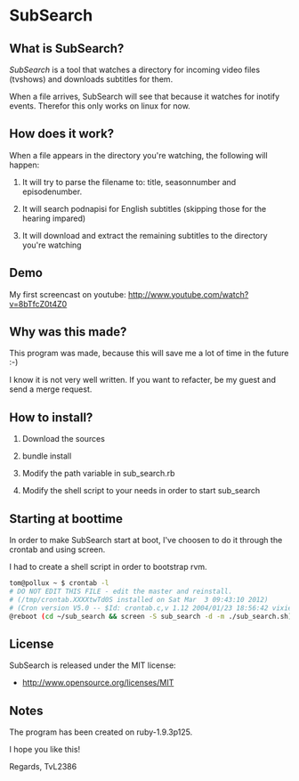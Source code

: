# SubSearch

## What is SubSearch?

*SubSearch* is a tool that watches a directory for incoming video files (tvshows) and downloads subtitles for them.

When a file arrives, SubSearch will see that because it watches for inotify events. Therefor this only works on linux for now.

## How does it work?

When a file appears in the directory you're watching, the following will happen:

1) It will try to parse the filename to: title, seasonnumber and episodenumber.

2) It will search podnapisi for English subtitles (skipping those for the hearing impared)

3) It will download and extract the remaining subtitles to the directory you're watching

## Demo

My first screencast on youtube: http://www.youtube.com/watch?v=8bTfcZ0t4Z0

## Why was this made?

This program was made, because this will save me a lot of time in the future :-)

I know it is not very well written. If you want to refacter, be my guest and send a merge request.

## How to install?

1) Download the sources

2) bundle install

3) Modify the path variable in sub_search.rb

4) Modify the shell script to your needs in order to start sub_search

## Starting at boottime
In order to make SubSearch start at boot, I've choosen to do it through the crontab and using screen.

I had to create a shell script in order to bootstrap rvm.

``` bash
tom@pollux ~ $ crontab -l
# DO NOT EDIT THIS FILE - edit the master and reinstall.
# (/tmp/crontab.XXXXtwTd0S installed on Sat Mar  3 09:43:10 2012)
# (Cron version V5.0 -- $Id: crontab.c,v 1.12 2004/01/23 18:56:42 vixie Exp $)
@reboot (cd ~/sub_search && screen -S sub_search -d -m ./sub_search.sh)
```
## License

SubSearch is released under the MIT license:

* http://www.opensource.org/licenses/MIT

## Notes
The program has been created on ruby-1.9.3p125.

I hope you like this!

Regards,
TvL2386
